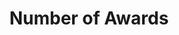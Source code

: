 ---
title: "Number of Awards"
title_fr: "Number of Awards"
count: "85"
count_fr: "85"
icon: "flaticon-medal"
type: "counter"

---